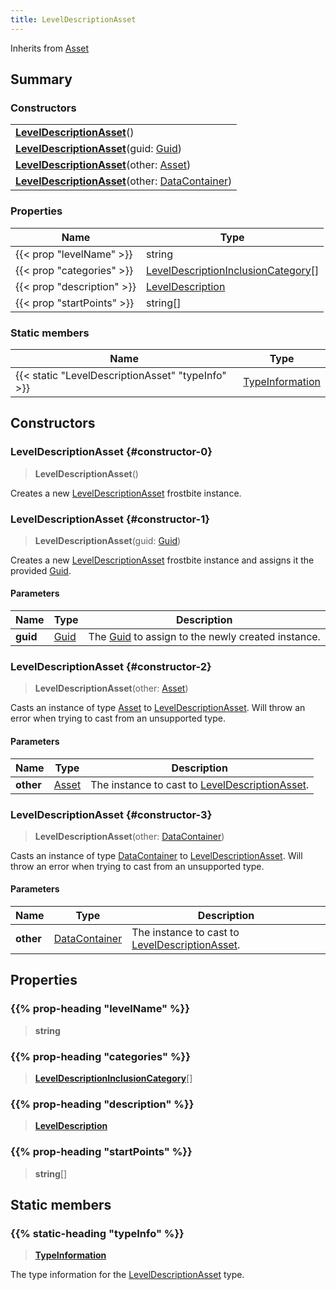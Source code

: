 ```yaml
---
title: LevelDescriptionAsset
---
```


Inherits from [Asset](/vext/ref/fb/asset)

## Summary

### Constructors

|  |
| --- |
| **[LevelDescriptionAsset](#constructor-0)**() |
| **[LevelDescriptionAsset](#constructor-1)**(guid: [Guid](/vext/ref/shared/type/guid)) |
| **[LevelDescriptionAsset](#constructor-2)**(other: [Asset](/vext/ref/fb/asset)) |
| **[LevelDescriptionAsset](#constructor-3)**(other: [DataContainer](/vext/ref/shared/type/datacontainer)) |

### Properties

| Name | Type |
| ---- | ---- |
| {{< prop "levelName" >}} | string |
| {{< prop "categories" >}} | [LevelDescriptionInclusionCategory](/vext/ref/fb/leveldescriptioninclusioncategory)[] |
| {{< prop "description" >}} | [LevelDescription](/vext/ref/fb/leveldescription) |
| {{< prop "startPoints" >}} | string[] |

### Static members

| Name | Type |
| ---- | ---- |
| {{< static "LevelDescriptionAsset" "typeInfo" >}} | [TypeInformation](/vext/ref/shared/type/typeinformation) |

## Constructors

### LevelDescriptionAsset {#constructor-0}

> **LevelDescriptionAsset**()

Creates a new [LevelDescriptionAsset](/vext/ref/fb/leveldescriptionasset) frostbite instance.

### LevelDescriptionAsset {#constructor-1}

> **LevelDescriptionAsset**(guid: [Guid](/vext/ref/shared/type/guid))

Creates a new [LevelDescriptionAsset](/vext/ref/fb/leveldescriptionasset) frostbite instance and assigns it the provided [Guid](/vext/ref/shared/type/guid).

#### Parameters

| Name | Type | Description |
| ---- | ---- | ----------- |
| **guid** | [Guid](/vext/ref/shared/type/guid) | The [Guid](/vext/ref/shared/type/guid) to assign to the newly created instance. |

### LevelDescriptionAsset {#constructor-2}

> **LevelDescriptionAsset**(other: [Asset](/vext/ref/fb/asset))

Casts an instance of type [Asset](/vext/ref/fb/asset) to [LevelDescriptionAsset](/vext/ref/fb/leveldescriptionasset). Will throw an error when trying to cast from an unsupported type.

#### Parameters

| Name | Type | Description |
| ---- | ---- | ----------- |
| **other** | [Asset](/vext/ref/fb/asset) | The instance to cast to [LevelDescriptionAsset](/vext/ref/fb/leveldescriptionasset). |

### LevelDescriptionAsset {#constructor-3}

> **LevelDescriptionAsset**(other: [DataContainer](/vext/ref/shared/type/datacontainer))

Casts an instance of type [DataContainer](/vext/ref/shared/type/datacontainer) to [LevelDescriptionAsset](/vext/ref/fb/leveldescriptionasset). Will throw an error when trying to cast from an unsupported type.

#### Parameters

| Name | Type | Description |
| ---- | ---- | ----------- |
| **other** | [DataContainer](/vext/ref/shared/type/datacontainer) | The instance to cast to [LevelDescriptionAsset](/vext/ref/fb/leveldescriptionasset). |

## Properties

### {{% prop-heading "levelName" %}}

> **string**

### {{% prop-heading "categories" %}}

> **[LevelDescriptionInclusionCategory](/vext/ref/fb/leveldescriptioninclusioncategory)**[]

### {{% prop-heading "description" %}}

> **[LevelDescription](/vext/ref/fb/leveldescription)**

### {{% prop-heading "startPoints" %}}

> **string**[]

## Static members

### {{% static-heading "typeInfo" %}}

> **[TypeInformation](/vext/ref/shared/type/typeinformation)**

The type information for the [LevelDescriptionAsset](/vext/ref/fb/leveldescriptionasset) type.

